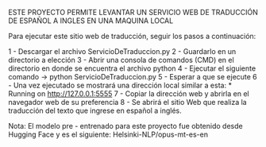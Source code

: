 ESTE PROYECTO PERMITE LEVANTAR UN SERVICIO WEB DE TRADUCCIÓN DE ESPAÑOL A INGLES EN UNA MAQUINA LOCAL

Para ejecutar este sitio web de traducción, seguir los pasos a continuación:

1 - Descargar el archivo ServicioDeTraduccion.py
2 - Guardarlo en un directorio a elección
3 - Abrir una consola de comandos (CMD) en el directorio en donde se encuentra el archivo python
4 - Ejecutar el siguiente comando -> python ServicioDeTraduccion.py
5 - Esperar a que se ejecute
6 - Una vez ejecutado se mostrará una dirección local similar a esta:  * Running on http://127.0.0.1:5555
7 - Copiar la dirección web y abrirla en el navegador web de su preferencia
8 - Se abrirá el sitio Web que realiza la traducción del texto que ingrese en español a inglés.

Nota: El modelo pre - entrenado para este proyecto fue obtenido desde Hugging Face y es el siguiente:
Helsinki-NLP/opus-mt-es-en
